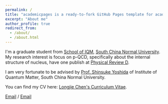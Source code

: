 ```yaml
---
permalink: /
title: "academicpages is a ready-to-fork GitHub Pages template for academic personal websites"
excerpt: "About me"
author_profile: true
redirect_from: 
  - /about/
  - /about.html
---
```


I'm a graduate student from [School of IQM](http://iqm.scnu.edu.cn/), [South China Normal University](https://scnu.edu.cn/). My research interest is focus on p-QCD, specifically about the internal structure of nucleus, have one publish at [Physical Review D](https://journals.aps.org/prd/abstract/10.1103/PhysRevD.108.054021).

I am very fortunate to be advised by [Prof. Shinsuke Yoshida](https://inspirehep.net/authors/1056225?ui-citation-summary=true) of Institute of Quantum Matter, South China Normal University.

You can find my CV here: [Longjie Chen's Curriculum Vitae](../assets/c.v.).

[Email](mailto:chenlongjie@m.scnu.edu.cn) / [Email](mailto:chenlongjieusc@m163.com)
